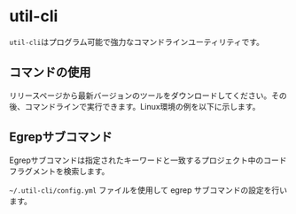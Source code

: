 # util-cli

`util-cli`はプログラム可能で強力なコマンドラインユーティリティです。

## コマンドの使用

リリースページから最新バージョンのツールをダウンロードしてください。その後、コマンドラインで実行できます。Linux環境の例を以下に示します。

## Egrepサブコマンド

Egrepサブコマンドは指定されたキーワードと一致するプロジェクト中のコードフラグメントを検索します。

`~/.util-cli/config.yml` ファイルを使用して egrep サブコマンドの設定を行います。